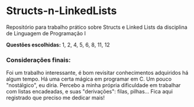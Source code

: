 # Structs-n-LinkedLists
Repositório para trabalho prático sobre Structs e Linked Lists da disciplina de Linguagem de Programação I

**Questões escolhidas:** 1, 2, 4, 5, 6, 8, 11, 12

### Considerações finais:
Foi um trabalho interessante, é bom revisitar conhecimentos adquiridos há algum tempo.
Há uma certa mágica em programar em C. Um pouco "nostálgico", eu diria.
Percebo a minha própria dificuldade em trabalhar com listas encadeadas, e suas "derivações": filas, pilhas...
Fica aqui registrado que preciso me dedicar mais!